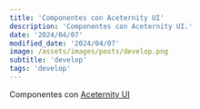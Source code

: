 ```yaml
---
title: 'Componentes con Aceternity UI'
description: 'Componentes con Aceternity UI.'
date: '2024/04/07'
modified_date: '2024/04/07'
image: /assets/images/posts/develop.png
subtitle: 'develop'
tags: 'develop'
---
```


Componentes con [Aceternity UI](https://ui.aceternity.com/)
